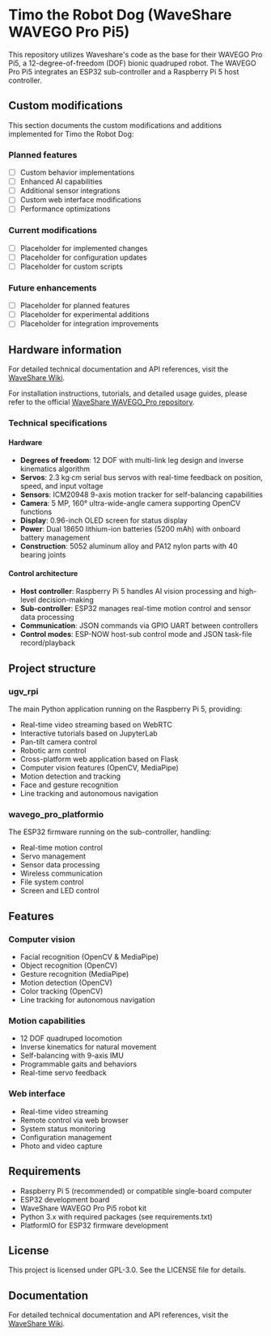 # Timo the Robot Dog (WaveShare WAVEGO Pro Pi5)

This repository utilizes Waveshare's code as the base for their WAVEGO Pro Pi5, a 12-degree-of-freedom (DOF) bionic quadruped robot. The WAVEGO Pro Pi5 integrates an ESP32 sub-controller and a Raspberry Pi 5 host controller.

## Custom modifications

This section documents the custom modifications and additions implemented for Timo the Robot Dog:

### Planned features
- [ ] Custom behavior implementations
- [ ] Enhanced AI capabilities
- [ ] Additional sensor integrations
- [ ] Custom web interface modifications
- [ ] Performance optimizations

### Current modifications
- [ ] Placeholder for implemented changes
- [ ] Placeholder for configuration updates
- [ ] Placeholder for custom scripts

### Future enhancements
- [ ] Placeholder for planned features
- [ ] Placeholder for experimental additions
- [ ] Placeholder for integration improvements

## Hardware information

For detailed technical documentation and API references, visit the [WaveShare Wiki](https://www.waveshare.com/wiki/WAVEGO_Pro). 

For installation instructions, tutorials, and detailed usage guides, please refer to the official [WaveShare WAVEGO_Pro repository](https://github.com/waveshareteam/WAVEGO_Pro).

### Technical specifications

#### Hardware
- **Degrees of freedom**: 12 DOF with multi-link leg design and inverse kinematics algorithm
- **Servos**: 2.3 kg·cm serial bus servos with real-time feedback on position, speed, and input voltage
- **Sensors**: ICM20948 9-axis motion tracker for self-balancing capabilities
- **Camera**: 5 MP, 160° ultra-wide-angle camera supporting OpenCV functions
- **Display**: 0.96-inch OLED screen for status display
- **Power**: Dual 18650 lithium-ion batteries (5200 mAh) with onboard battery management
- **Construction**: 5052 aluminum alloy and PA12 nylon parts with 40 bearing joints

#### Control architecture
- **Host controller**: Raspberry Pi 5 handles AI vision processing and high-level decision-making
- **Sub-controller**: ESP32 manages real-time motion control and sensor data processing
- **Communication**: JSON commands via GPIO UART between controllers
- **Control modes**: ESP-NOW host-sub control mode and JSON task-file record/playback

## Project structure

### ugv_rpi
The main Python application running on the Raspberry Pi 5, providing:
- Real-time video streaming based on WebRTC
- Interactive tutorials based on JupyterLab
- Pan-tilt camera control
- Robotic arm control
- Cross-platform web application based on Flask
- Computer vision features (OpenCV, MediaPipe)
- Motion detection and tracking
- Face and gesture recognition
- Line tracking and autonomous navigation

### wavego_pro_platformio
The ESP32 firmware running on the sub-controller, handling:
- Real-time motion control
- Servo management
- Sensor data processing
- Wireless communication
- File system control
- Screen and LED control

## Features

### Computer vision
- Facial recognition (OpenCV & MediaPipe)
- Object recognition (OpenCV)
- Gesture recognition (MediaPipe)
- Motion detection (OpenCV)
- Color tracking (OpenCV)
- Line tracking for autonomous navigation

### Motion capabilities
- 12 DOF quadruped locomotion
- Inverse kinematics for natural movement
- Self-balancing with 9-axis IMU
- Programmable gaits and behaviors
- Real-time servo feedback

### Web interface
- Real-time video streaming
- Remote control via web browser
- System status monitoring
- Configuration management
- Photo and video capture

## Requirements

- Raspberry Pi 5 (recommended) or compatible single-board computer
- ESP32 development board
- WaveShare WAVEGO Pro Pi5 robot kit
- Python 3.x with required packages (see requirements.txt)
- PlatformIO for ESP32 firmware development

## License

This project is licensed under GPL-3.0. See the LICENSE file for details.

## Documentation

For detailed technical documentation and API references, visit the [WaveShare Wiki](https://www.waveshare.com/wiki/WAVEGO_Pro).
